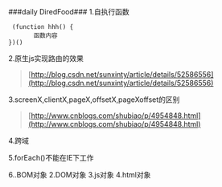 
###daily DiredFood###
1.自执行函数

     (function hhh() {
           函数内容
    })()
2.原生js实现路由的效果

> [http://blog.csdn.net/sunxinty/article/details/52586556](http://blog.csdn.net/sunxinty/article/details/52586556)

3.screenX,clientX,pageX,offsetX,pageXoffset的区别
> [http://www.cnblogs.com/shubiao/p/4954848.html](http://www.cnblogs.com/shubiao/p/4954848.html)

4.跨域

5.forEach()不能在IE下工作

6..BOM对象 2.DOM对象 3.js对象 4.html对象 



